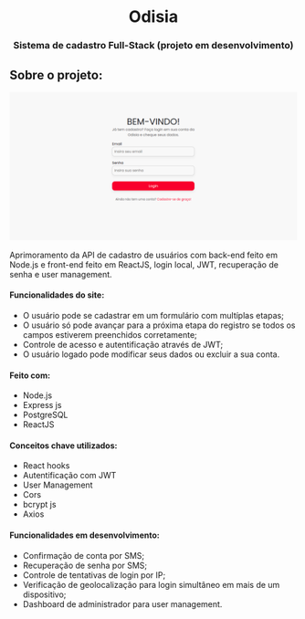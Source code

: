 <h1 align="center">Odisia</h1>

<h3 align="center">Sistema de cadastro Full-Stack (projeto em desenvolvimento)</h3>


## Sobre o projeto:

![login page](https://raw.githubusercontent.com/Leticia-NdO/Odisia-sistema-de-cadastro-fullstack/master/frontend-cad/public/assets/img/loginOdisia.png)

Aprimoramento da API de cadastro de usuários com back-end feito em Node.js e front-end feito em ReactJS, login local, JWT, recuperação de senha e user management.



#### Funcionalidades do site:
* O usuário pode se cadastrar em um formulário com multíplas etapas;
* O usuário só pode avançar para a próxima etapa do registro se todos os campos estiverem preenchidos corretamente;
* Controle de acesso e autentificação através de JWT;
* O usuário logado pode modificar seus dados ou excluir a sua conta.

#### Feito com:
* Node.js
* Express js
* PostgreSQL
* ReactJS

#### Conceitos chave utilizados:
* React hooks
* Autentificação com JWT
* User Management
* Cors
* bcrypt js
* Axios

#### Funcionalidades em desenvolvimento:
* Confirmação de conta por SMS;
* Recuperação de senha por SMS;
* Controle de tentativas de login por IP;
* Verificação de geolocalização para login simultâneo em mais de um dispositivo;
* Dashboard de administrador para user management.
